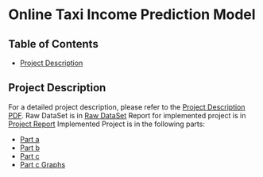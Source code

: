 # Online Taxi Income Prediction Model

## Table of Contents
- [Project Description](#project-description)

## Project Description
For a detailed project description, please refer to the [Project Description PDF](./FE%20Project%20Description.pdf).
Raw DataSet is in [Raw DataSet](./FE%20Project%20Dataset.xlsx)
Report for implemented project is in [Project Report](./FE%20Project%20Report-9931061.pdf)
Implemented Project is in the following parts:
- [Part a](./FE%20Project%20Part%20a.xlsx)
- [Part b](./FE%20Project%20Part%20b.xlsx)
- [Part c](./FE%20Project%20Part%20c.xlsx)
- [Part c Graphs](./FE%20Project%20Part%20c%20Graphs.xlsx)



